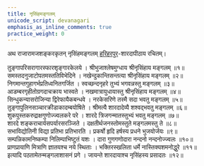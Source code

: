 ```yaml
---
title: नृसिंहमङ्गलम्
unicode_script: devanagari
emphasis_as_inline_comments: true
practice_weight: 0
---
```


अथ राजारामजशङ्करकृतन् नृसिंहमङ्गलम् [हरिहरपुर](https://en.wikipedia.org/wiki/Hariharapura)-शारदापीठाय रचितम्।  

तुङ्गापरिसरागारस्फारशृङ्गारकेलये । श्रीभुजाश्लेषमुग्धाय श्रीनृसिंहाय मङ्गलम् ॥१॥  
समस्तदनुजाटोपतमस्ततिविभेदिने । नखेन्दुकान्तिसन्तत्या श्रीनृसिंहाय मङ्गलम् ॥२॥  
निगमान्तगुहागर्भप्रतिध्वनितगर्जित । स्वच्छन्दनृहरे तुभ्यं भगवन्नस्तु मङ्गलम् ॥३॥  
आडम्बरगृहीतोग्रगदाचक्राय भास्वते । नखमात्रायुधायास्तु श्रीनृसिंहाय मङ्गलम् ॥४॥  
सिन्धुकन्यासरोजिन्या द्विरेफायैकबन्धवे । नरकेसरिणे तस्मै सदा भवतु मङ्गलम् ॥५॥  
तुङ्गापुलिनसञ्चारक्रीडाकादम्बयोषिते । श्रीमत्यै शारदादेव्यै शश्वद्भवतु मङ्गलम् ॥६॥  
शुकपुस्तकरुद्राक्षगुणोज्ज्वलकरे परे । शारदे त्रिजगन्मातस्तुभ्यं भवतु मङ्गलम् ॥७॥  
शारदे शङ्कराचार्यसपर्यारसरञ्जिते । दक्षतीर्थजनस्तोमस्तुते मङ्गलमस्तु ते ॥८॥  
सभाविद्योतिनी विद्या प्रतिभा प्रतिभारति । प्रकर्षो हृदि हर्षस्य प्रधने भुजयोर्जयः ॥९॥  
सम्पन्निकामनिष्कम्पा निलिम्पाभिष्टुतं यशः । दारा गुणगणोदारा नन्दनो नन्दनोज्ज्वलः ॥१०॥  
प्राणप्रायाणि मित्राणि ज्ञातयश्च नये स्थिताः । भक्तिरस्खलिता धर्मे नास्तिक्यशमनोद्धुरे ॥११॥  
इत्यादि पठतामेतन्मङ्गलाशासनं प्रगे । जायन्ते शारदायाश्च नृसिंहस्य प्रसादतः ॥१२॥